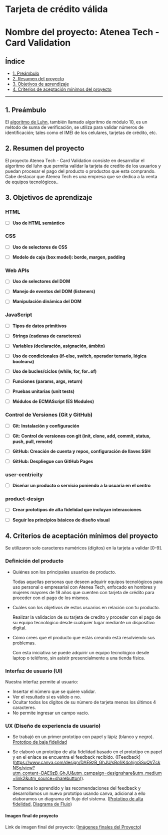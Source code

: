 # Tarjeta de crédito válida

# Nombre del proyecto: Atenea Tech - Card Validation

## Índice

- [1. Preámbulo](#1-preámbulo)
- [2. Resumen del proyecto](#2-resumen-del-proyecto)
- [3. Objetivos de aprendizaje](#3-objetivos-de-aprendizaje)
- [4. Criterios de aceptación mínimos del proyecto](#4-criterios-de-aceptación-mínimos-del-proyecto)

---

## 1. Preámbulo

El [algoritmo de Luhn](https://es.wikipedia.org/wiki/Algoritmo_de_Luhn),
también llamado algoritmo de módulo 10, es un método de suma de verificación,
se utiliza para validar números de identificación; tales como el IMEI de los
celulares, tarjetas de crédito, etc.

## 2. Resumen del proyecto

El proyecto Atenea Tech - Card Validation consiste en desarrollar el algoritmo del luhn que permita validar la tarjeta de credito de los usuarios y puedan procesar el pago del producto o productos que esta comprando. Cabe destacar que Atenea Tech es una empresa que se dedica a la venta de equipos tecnológicos..

## 3. Objetivos de aprendizaje

### HTML

- [ ] **Uso de HTML semántico**

### CSS

- [ ] **Uso de selectores de CSS**

- [ ] **Modelo de caja (box model): borde, margen, padding**

### Web APIs

- [ ] **Uso de selectores del DOM**

- [ ] **Manejo de eventos del DOM (listeners)**

- [ ] **Manipulación dinámica del DOM**

### JavaScript

- [ ] **Tipos de datos primitivos**

- [ ] **Strings (cadenas de caracteres)**

- [ ] **Variables (declaración, asignación, ámbito)**

- [ ] **Uso de condicionales (if-else, switch, operador ternario, lógica booleana)**

- [ ] **Uso de bucles/ciclos (while, for, for..of)**

- [ ] **Funciones (params, args, return)**

- [ ] **Pruebas unitarias (unit tests)**

- [ ] **Módulos de ECMAScript (ES Modules)**

### Control de Versiones (Git y GitHub)

- [ ] **Git: Instalación y configuración**

- [ ] **Git: Control de versiones con git (init, clone, add, commit, status, push, pull, remote)**

- [ ] **GitHub: Creación de cuenta y repos, configuración de llaves SSH**

- [ ] **GitHub: Despliegue con GitHub Pages**

### user-centricity

- [ ] **Diseñar un producto o servicio poniendo a la usuaria en el centro**

### product-design

- [ ] **Crear prototipos de alta fidelidad que incluyan interacciones**

- [ ] **Seguir los principios básicos de diseño visual**

## 4. Criterios de aceptación mínimos del proyecto

Se utilizaron solo caracteres numéricos (dígitos) en la tarjeta a validar [0-9].

### Definición del producto

- Quiénes son los principales usuarios de producto.

  Todas aquellas personas que deseen adquirir equipos tecnológicos para uso personal o empresarial con Atenea Tech, enfocado en hombres y mujeres mayores de 18 años que cuenten con tarjeta de crédito para proceder con el pago de los mismos.

- Cuáles son los objetivos de estos usuarios en relación con tu producto.

  Realizar la validacion de su tarjeta de credito y proceder con el pago de su equipo tecnológico desde cualquier lugar mediante un dispositivo digital.

- Cómo crees que el producto que estás creando está resolviendo sus problemas.

  Con esta iniciativa se puede adquirir un equipo tecnológico desde laptop o teléfono, sin asistir presencialmente a una tienda física.

### Interfaz de usuario (UI)

Nuestra interfaz permite al usuario:

- Insertar el número que se quiere validar.
- Ver el resultado si es válido o no.
- Ocultar todos los dígitos de su número de tarjeta menos los últimos
  4 caracteres.
- No permite ingresar un campo vacío.

### UX (Diseño de experiencia de usuario)

- Se trabajó en un primer prototipo con papel y lápiz (blanco y negro).
  [Prototipo de baja fidelidad](https://www.canva.com/design/DAE9zC1Ymzc/xBdMM-JWJGDMno98QscyAw/view?utm_content=DAE9zC1Ymzc&utm_campaign=designshare&utm_medium=link2&utm_source=sharebutton)

- Se elaboró un prototipo de alta fidelidad basado en el prototipo en papel y en el enlace se encuentra el feedback recibido. ([Feedback] (https://www.canva.com/design/DAE9zB_GhJU/sBo1iK4ohjmSSuQVZckNSg/view?utm_content=DAE9zB_GhJU&utm_campaign=designshare&utm_medium=link2&utm_source=sharebutton)).

- Tomamos lo aprendido y las recomendaciones del feedback y desarrollamos un
  nuevo prototipo usando canva, adicional a ello elaboramos un diagrama de flujo del sistema.
  ([Prototipo de alta fidelidad](https://www.canva.com/design/DAE7urmTjqM/vYPNxRHsEVoZdBZn_QffWg/view?utm_content=DAE7urmTjqM&utm_campaign=designshare&utm_medium=link2&utm_source=sharebutton), [Diagrama de Flujo](https://www.canva.com/design/DAE7vEZjcR0/veP8aVIx1qTRlDDCumYlng/view?utm_content=DAE7vEZjcR0&utm_campaign=designshare&utm_medium=link2&utm_source=sharebutton))

#### Imagen final de proyecto

Link de imagen final del proyecto: ([Imágenes finales del Proyecto](https://www.canva.com/design/DAE9zb9wlpU/6SIDDj7z-y21VhJxvMsN6A/view?utm_content=DAE9zb9wlpU&utm_campaign=designshare&utm_medium=link2&utm_source=sharebutton))

